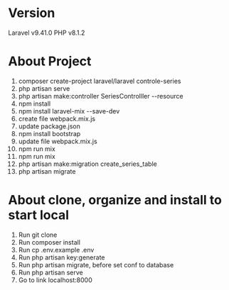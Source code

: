 # Version
Laravel v9.41.0
PHP v8.1.2

# About Project
1. composer create-project laravel/laravel controle-series
2. php artisan serve
3. php artisan make:controller SeriesControlller --resource
4. npm install
5. npm install laravel-mix --save-dev
6. create file webpack.mix.js
7. update package.json
8. npm install bootstrap
9. update file webpack.mix.js
10. npm run mix
11. npm run mix 
12. php artisan make:migration create_series_table
13. php artisan migrate



# About clone, organize and install to start local
1. Run git clone
2. Run composer install
3. Run cp .env.example .env
4. Run php artisan key:generate
5. Run php artisan migrate, before set conf to database
6. Run php artisan serve
7. Go to link localhost:8000



 
